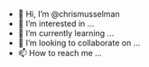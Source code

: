 - 👋 Hi, I’m @chrismusselman
- 👀 I’m interested in ...
- 🌱 I’m currently learning ...
- 💞️ I’m looking to collaborate on ...
- 📫 How to reach me ...

<!---
chrismusselman/chrismusselman is a ✨ special ✨
